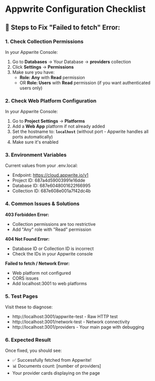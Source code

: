 # Appwrite Configuration Checklist

## 🔧 Steps to Fix "Failed to fetch" Error:

### 1. **Check Collection Permissions**
In your Appwrite Console:
1. Go to **Databases** → Your Database → **providers** collection
2. Click **Settings** → **Permissions**
3. Make sure you have:
   - **Role: Any** with **Read** permission
   - OR **Role: Users** with **Read** permission (if you want authenticated users only)

### 2. **Check Web Platform Configuration**
In your Appwrite Console:
1. Go to **Project Settings** → **Platforms**
2. Add a **Web App** platform if not already added
3. Set the hostname to: **`localhost`** (without port - Appwrite handles all ports automatically)
4. Make sure it's enabled

### 3. **Environment Variables**
Current values from your .env.local:
- Endpoint: https://cloud.appwrite.io/v1
- Project ID: 687a4d59003991e16dde
- Database ID: 687e6048001622f66995
- Collection ID: 687e608e001a7f42dc4b

### 4. **Common Issues & Solutions**

**403 Forbidden Error:**
- Collection permissions are too restrictive
- Add "Any" role with "Read" permission

**404 Not Found Error:**
- Database ID or Collection ID is incorrect
- Check the IDs in your Appwrite console

**Failed to fetch / Network Error:**
- Web platform not configured
- CORS issues
- Add localhost:3001 to web platforms

### 5. **Test Pages**
Visit these to diagnose:
- http://localhost:3001/appwrite-test - Raw HTTP test
- http://localhost:3001/network-test - Network connectivity
- http://localhost:3001/providers - Your main page with debugging

### 6. **Expected Result**
Once fixed, you should see:
- ✅ Successfully fetched from Appwrite!
- 📊 Documents count: [number of providers]
- Your provider cards displaying on the page
